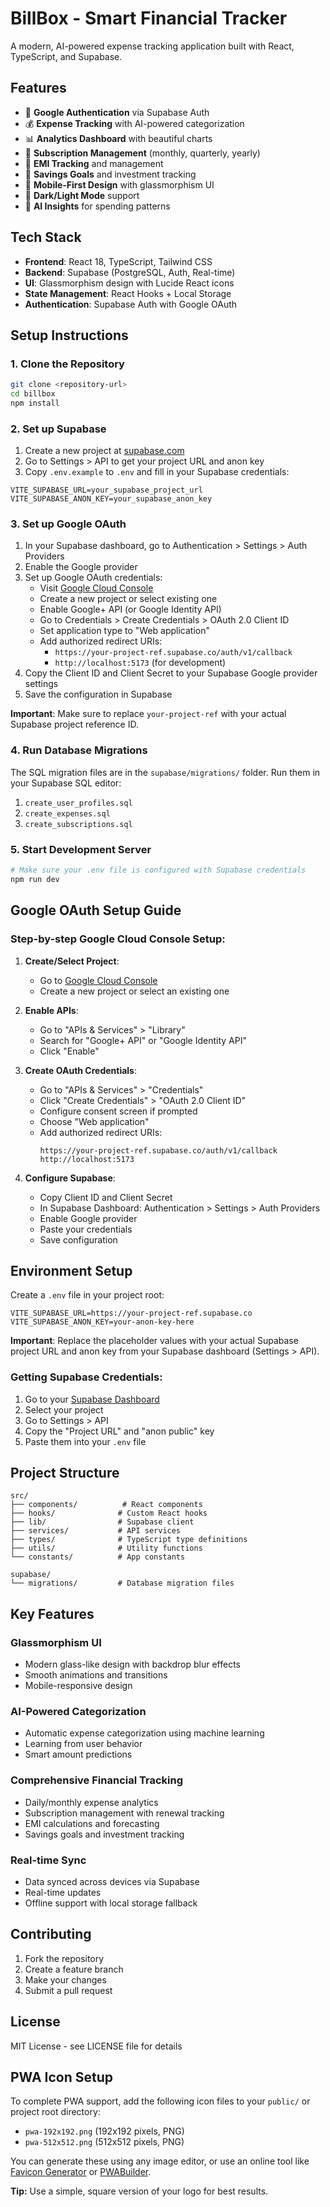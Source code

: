# BillBox - Smart Financial Tracker

A modern, AI-powered expense tracking application built with React, TypeScript, and Supabase.

## Features

- 🔐 **Google Authentication** via Supabase Auth
- 💰 **Expense Tracking** with AI-powered categorization
- 📊 **Analytics Dashboard** with beautiful charts
- 🔄 **Subscription Management** (monthly, quarterly, yearly)
- 🏦 **EMI Tracking** and management
- 🎯 **Savings Goals** and investment tracking
- 📱 **Mobile-First Design** with glassmorphism UI
- 🌙 **Dark/Light Mode** support
- 🤖 **AI Insights** for spending patterns

## Tech Stack

- **Frontend**: React 18, TypeScript, Tailwind CSS
- **Backend**: Supabase (PostgreSQL, Auth, Real-time)
- **UI**: Glassmorphism design with Lucide React icons
- **State Management**: React Hooks + Local Storage
- **Authentication**: Supabase Auth with Google OAuth

## Setup Instructions

### 1. Clone the Repository

```bash
git clone <repository-url>
cd billbox
npm install
```

### 2. Set up Supabase

1. Create a new project at [supabase.com](https://supabase.com)
2. Go to Settings > API to get your project URL and anon key
3. Copy `.env.example` to `.env` and fill in your Supabase credentials:

```env
VITE_SUPABASE_URL=your_supabase_project_url
VITE_SUPABASE_ANON_KEY=your_supabase_anon_key
```

### 3. Set up Google OAuth

1. In your Supabase dashboard, go to Authentication > Settings > Auth Providers
2. Enable the Google provider
3. Set up Google OAuth credentials:
   - Visit [Google Cloud Console](https://console.cloud.google.com/)
   - Create a new project or select existing one
   - Enable Google+ API (or Google Identity API)
   - Go to Credentials > Create Credentials > OAuth 2.0 Client ID
   - Set application type to "Web application"
   - Add authorized redirect URIs:
     - `https://your-project-ref.supabase.co/auth/v1/callback`
     - `http://localhost:5173` (for development)
4. Copy the Client ID and Client Secret to your Supabase Google provider settings
5. Save the configuration in Supabase

**Important**: Make sure to replace `your-project-ref` with your actual Supabase project reference ID.

### 4. Run Database Migrations

The SQL migration files are in the `supabase/migrations/` folder. Run them in your Supabase SQL editor:

1. `create_user_profiles.sql`
2. `create_expenses.sql` 
3. `create_subscriptions.sql`

### 5. Start Development Server

```bash
# Make sure your .env file is configured with Supabase credentials
npm run dev
```

## Google OAuth Setup Guide

### Step-by-step Google Cloud Console Setup:

1. **Create/Select Project**:
   - Go to [Google Cloud Console](https://console.cloud.google.com/)
   - Create a new project or select an existing one

2. **Enable APIs**:
   - Go to "APIs & Services" > "Library"
   - Search for "Google+ API" or "Google Identity API"
   - Click "Enable"

3. **Create OAuth Credentials**:
   - Go to "APIs & Services" > "Credentials"
   - Click "Create Credentials" > "OAuth 2.0 Client ID"
   - Configure consent screen if prompted
   - Choose "Web application"
   - Add authorized redirect URIs:
     ```
     https://your-project-ref.supabase.co/auth/v1/callback
     http://localhost:5173
     ```

4. **Configure Supabase**:
   - Copy Client ID and Client Secret
   - In Supabase Dashboard: Authentication > Settings > Auth Providers
   - Enable Google provider
   - Paste your credentials
   - Save configuration

## Environment Setup

Create a `.env` file in your project root:

```env
VITE_SUPABASE_URL=https://your-project-ref.supabase.co
VITE_SUPABASE_ANON_KEY=your-anon-key-here
```

**Important**: Replace the placeholder values with your actual Supabase project URL and anon key from your Supabase dashboard (Settings > API).

### Getting Supabase Credentials:

1. Go to your [Supabase Dashboard](https://supabase.com/dashboard)
2. Select your project
3. Go to Settings > API
4. Copy the "Project URL" and "anon public" key
5. Paste them into your `.env` file

## Project Structure

```
src/
├── components/          # React components
├── hooks/              # Custom React hooks
├── lib/                # Supabase client
├── services/           # API services
├── types/              # TypeScript type definitions
├── utils/              # Utility functions
└── constants/          # App constants

supabase/
└── migrations/         # Database migration files
```

## Key Features

### Glassmorphism UI
- Modern glass-like design with backdrop blur effects
- Smooth animations and transitions
- Mobile-responsive design

### AI-Powered Categorization
- Automatic expense categorization using machine learning
- Learning from user behavior
- Smart amount predictions

### Comprehensive Financial Tracking
- Daily/monthly expense analytics
- Subscription management with renewal tracking
- EMI calculations and forecasting
- Savings goals and investment tracking

### Real-time Sync
- Data synced across devices via Supabase
- Real-time updates
- Offline support with local storage fallback

## Contributing

1. Fork the repository
2. Create a feature branch
3. Make your changes
4. Submit a pull request

## License

MIT License - see LICENSE file for details

## PWA Icon Setup

To complete PWA support, add the following icon files to your `public/` or project root directory:

- `pwa-192x192.png` (192x192 pixels, PNG)
- `pwa-512x512.png` (512x512 pixels, PNG)

You can generate these using any image editor, or use an online tool like [Favicon Generator](https://realfavicongenerator.net/) or [PWABuilder](https://www.pwabuilder.com/image-generator).

**Tip:** Use a simple, square version of your logo for best results.